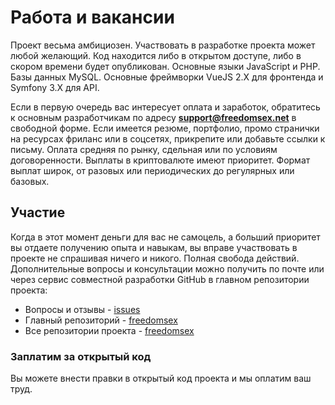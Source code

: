 # Работа и вакансии

Проект весьма амбициозен. Участвовать в разработке проекта может любой желающий. Код находится либо в открытом доступе, либо в скором времени будет опубликован. Основные языки JavaScript и PHP. Базы данных MySQL. Основные фреймворки VueJS 2.X для фронтенда и Symfony 3.X для API.

Если в первую очередь вас интересует оплата и заработок, обратитесь к основным разработчикам по адресу **support@freedomsex.net** в свободной форме. Если имеется резюме, портфолио, промо странички на ресурсах фриланс или в соцсетях, прикрепите или добавьте ссылки к письму. Оплата средняя по рынку, сдельная или по условиям договоренности. Выплаты в криптовалюте имеют приоритет. Формат выплат широк, от разовых или периодических до регулярных или базовых.

## Участие 

Когда в этот момент деньги для вас не самоцель, а больший приоритет вы отдаете получению опыта и навыкам, вы вправе участвовать в проекте не спрашивая ничего и никого. Полная свобода действий. Дополнительные вопросы и консультации можно получить по почте или через сервис совместной разработки GitHub в главном репозитории проекта:  

* Вопросы и отзывы - [issues](https://github.com/freedomsex/freedomsex/issues)  
* Главный репозиторий - [freedomsex](https://github.com/freedomsex/freedomsex)  
* Все репозитории проекта - [freedomsex](https://github.com/freedomsex)  

### Заплатим за открытый код

Вы можете внести правки в открытый код проекта и мы оплатим ваш труд.
